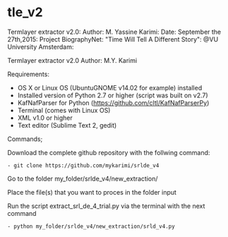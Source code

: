 # tle_v2

Termlayer extractor v2.0:
Author: M. Yassine Karimi:
Date: September the 27th,2015: 
Project BiographyNet: "Time Will Tell A Different Story": 
@VU University Amsterdam:


Termlayer extractor v2.0
Author: M.Y. Karimi

Requirements:

- OS X or Linux OS (UbuntuGNOME v14.02 for example) installed
- Installed version of Python 2.7 or higher (script was built on v2.7)
- KafNafParser for Python (https://github.com/cltl/KafNafParserPy)
- Terminal (comes with Linux OS)
- XML v1.0 or higher
- Text editor (Sublime Text 2, gedit)

Commands;

Download the complete github repository with the follwing command:

    - git clone https://github.com/mykarimi/srlde_v4

Go to the folder my_folder/srlde_v4/new_extraction/

Place the file(s) that you want to proces in the folder input

Run the script extract_srl_de_4_trial.py via the terminal with the next command

    - python my_folder/srlde_v4/new_extraction/srld_v4.py
